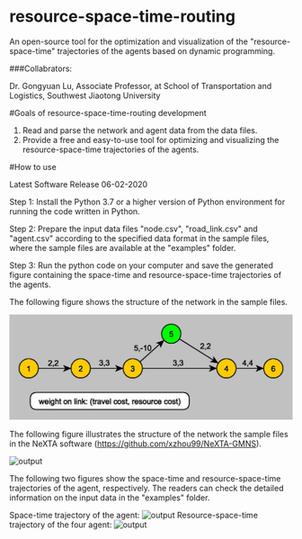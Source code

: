 # resource-space-time-routing
An open-source tool for the optimization and visualization of the "resource-space-time" trajectories of the agents based on dynamic programming.

###Collabrators: 

Dr. Gongyuan Lu, Associate Professor, at School of Transportation and Logistics, Southwest Jiaotong University

#Goals of resource-space-time-routing development
1. Read and parse the network and agent data from the data files.
2. Provide a free and easy-to-use tool for optimizing and visualizing the resource-space-time trajectories of the agents.

#How to use

Latest Software Release 06-02-2020

Step 1: Install the Python 3.7 or a higher version of Python environment for running the code written in Python.

Step 2: Prepare the input data files "node.csv", "road_link.csv" and "agent.csv" according to the specified data format in the sample files, where the sample files are available at the "examples" folder.

Step 3: Run the python code on your computer and save the generated figure containing the space-time and resource-space-time trajectories of the agents.

The following figure shows the structure of the network in the sample files.

![output](images/Figure_1.jpg)

The following figure illustrates the structure of the network the sample files in the NeXTA software (https://github.com/xzhou99/NeXTA-GMNS).

![output](resource-space-time-routing/images/Figure_2.png)

The following two figures show the space-time and resource-space-time trajectories of the agent, respectively. The readers can check the detailed information on the input data in the "examples" folder.

Space-time trajectory of the agent:
![output](resource-space-time-routing/images/Figure_3.png)
Resource-space-time trajectory of the four agent:
![output](resource-space-time-routing/images/Figure_4.png)
